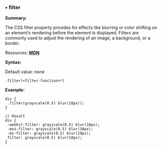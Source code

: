 ### <a name="filter"></a> &#8226; filter
**Summary:**

The CSS filter property provides for effects like blurring or color shifting on an element’s rendering before the element is displayed. Filters are commonly used to adjust the rendering of an image, a background, or a border.

Resources: **[MDN](https://developer.mozilla.org/en-US/docs/Web/CSS/filter)**

**Syntax:**

Default value: none

    .filter(<filter-function>*)
  
**Example:**

    div {
     .filter(grayscale(0.5) blur(10px));
    }
    
    // Result
    div {
     -webkit-filter: grayscale(0.5) blur(10px);
     -moz-filter: grayscale(0.5) blur(10px);
     -ms-filter: grayscale(0.5) blur(10px);
     filter: grayscale(0.5) blur(10px);
    }



